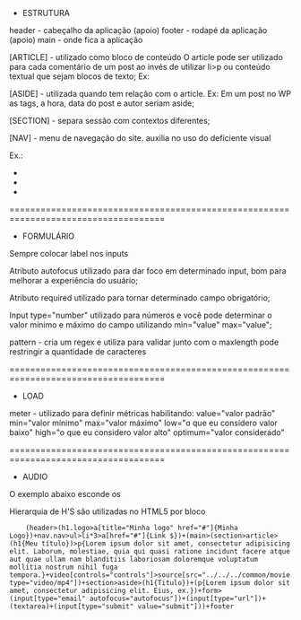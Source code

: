 * ESTRUTURA 

header - cabeçalho da aplicação (apoio)
footer - rodapé da aplicação (apoio)
main - onde fica a aplicação

[ARTICLE] - utilizado como bloco de conteúdo
O article pode ser utilizado para cada comentário de um post ao invés de utilizar li>p
ou conteúdo textual que sejam blocos de texto; Ex: 	
	<article>
		<p></p>
		<p></p>
		<p></p>
		<p></p>
	</article>


[ASIDE] - utilizada quando tem relação com o article. 
Ex: Em um post no WP as tags, a hora, data do post e autor seriam aside;

[SECTION] - separa sessão com contextos diferentes;

[NAV] - menu de navegação do site. auxilia no uso do deficiente visual

Ex.: 
	<nav class="nav">
		<ul>
			<li><a href=""></a></li>
			<li><a href=""></a></li>
			<li><a href=""></a></li>
		</ul>
	</nav>


====================================================================================

* FORMULÁRIO

Sempre colocar label nos inputs

Atributo autofocus utilizado para dar foco em determinado input, bom para melhorar a experiência do usuário;

Atributo required utilizado para tornar determinado campo obrigatório;

Input type="number" utilizado para números e você pode determinar o valor mínimo e máximo do campo utilizando min="value" max="value";

pattern - cria um regex e utiliza para validar junto com o maxlength pode restringir a quantidade de caracteres

====================================================================================


* LOAD

meter - utilizado para definir métricas habilitando:
	value="valor padrão"
	min="valor mínimo"
	max="valor máximo"
	low="o que eu considero valor baixo"
	high="o que eu considero valor alto"
	optimum="valor considerado"


====================================================================================

* AUDIO

O exemplo abaixo esconde os 
<audio autoplay>
	<source src="local_do_video"></source>
</audio>



Hierarquia de H'S são utilizadas no HTML5 por bloco



		(header>(h1.logo>a[title="Minha logo" href="#"]{Minha Logo})+nav.nav>ul>li*3>a[href="#"]{Link $})+(main>(section>article>(h1{Meu título})>p{Lorem ipsum dolor sit amet, consectetur adipisicing elit. Laborum, molestiae, quia qui quasi ratione incidunt facere atque aut quae ullam nam blanditiis laboriosam doloremque voluptatum mollitia nostrum nihil fuga tempora.}+video[controls="controls"]>source[src="../../../common/movie.mp4" type="video/mp4"])+section>aside>(h1{Titulo})+(p{Lorem ipsum dolor sit amet, consectetur adipisicing elit. Eius, ex.})+form>(input[type="email" autofocus="autofocus"])+(input[type="url"])+(textarea)+(input[type="submit" value="submit"]))+footer